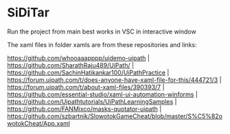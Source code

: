 # SiDiTar

Run the project from main best works in VSC in interactive window


The xaml files in folder xamls are from these repositories and links:

https://github.com/whooaaapppp/uidemo-uipath | https://github.com/SharathRaju489/UiPath/ | https://github.com/SachinHatikankar100/UiPathPractice
| https://forum.uipath.com/t/does-anyone-have-xaml-file-for-this/444721/3 | 
https://forum.uipath.com/t/about-xaml-files/390393/7 |
https://github.com/essential-studio/xaml-ui-automation-winforms |
https://github.com/Uipathtutorials/UiPathLearningSamples |
https://github.com/FANMixco/masks-quotator-uipath |
https://github.com/szbartnik/SlowotokGameCheat/blob/master/S%C5%82owotokCheat/App.xaml
